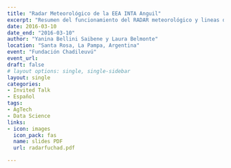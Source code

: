 ```yaml
---
title: "Radar Meteorológico de la EEA INTA Anguil"
excerpt: "Resumen del funcionamiento del RADAR meteorológico y lineas de investigación desarrolladas con ese dispositivo en la EEA Anguil"
date: 2016-03-10
date_end: "2016-03-10"
author: "Yanina Bellini Saibene y Laura Belmonte"
location: "Santa Rosa, La Pampa, Argentina"
event: "Fundación Chadileuvú"
event_url: 
draft: false
# layout options: single, single-sidebar
layout: single
categories:
- Invited Talk
- Español
tags:
- AgTech
- Data Science
links:
- icon: images
  icon_pack: fas
  name: slides PDF
  url: radarfuchad.pdf

---
```


